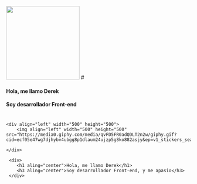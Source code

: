  <img  widht=100% height="200" src="https://media.licdn.com/dms/image/C4D16AQHUiFgcVsH3mw/profile-displaybackgroundimage-shrink_350_1400/0/1668382840054?e=1687996800&v=beta&t=uTsIlrD79Jdep9RcqjY9CQSAeU6xg9tqU3RSvNpdT6g">
#

#### Hola, me llamo Derek
#### Soy desarrollador Front-end


#
    
<div id="header" aling="center">
   

    <div align="left" width="500" height="500">
        <img align="left" width="500" height="500" src="https://media0.giphy.com/media/qvFD5FR0adQDLT2n2w/giphy.gif?cid=ecf05e47wg7djhybv4ubgg8p1dlaum24ujzp5g8ko882asjy&ep=v1_stickers_search&rid=giphy.gif&ct=s">

    </div>

     <div> 
        <h1 aling="center">Hola, me llamo Derek</h1>
        <h3 aling="center">Soy desarrollador Front-end, y me apasio</h3>
     </div>
</div>
